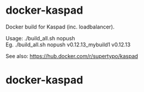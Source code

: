 # docker-kaspad
Docker build for Kaspad (inc. loadbalancer).

Usage:
./build_all.sh nopush <docker tag> <git tag>  
Eg. ./build_all.sh nopush v0.12.13_mybuild1 v0.12.13

See also:
https://hub.docker.com/r/supertypo/kaspad
# docker-kaspad
